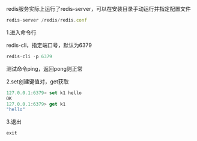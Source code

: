 redis服务实际上运行了redis-server，可以在安装目录手动运行并指定配置文件

```javascript
redis-server /redis/redis.conf
```



1.进入命令行

redis-cli，指定端口号，默认为6379

```javascript
redis-cli -p 6379
```

测试命令ping，返回pong则正常

2.set创建键值对，get获取

```javascript
127.0.0.1:6379> set k1 hello
OK
127.0.0.1:6379> get k1
"hello"
```

3.退出

```javascript
exit
```

